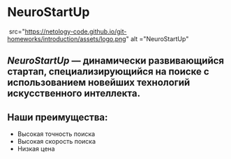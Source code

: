 # NeuroStartUp

<img> src="https://netology-code.github.io/git-homeworks/introduction/assets/logo.png" alt ="NeuroStartUp"

<h2> <i> NeuroStartUp</i> — динамически развивающийся стартап, специализирующийся на поиске с использованием 
 новейших технологий искусственного интеллекта.</h2>

<h2> Наши преимущества:</h2>
<ul> 
<li>Высокая точность поиска </li>
<li> Высокая скорость поиска </li>
 <li>Низкая цена </li>
